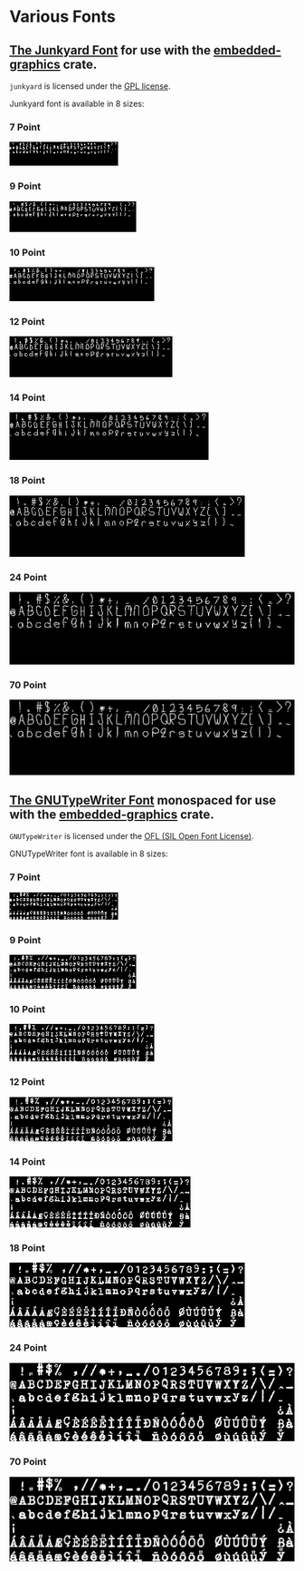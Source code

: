 # Various Fonts

## [The Junkyard Font][junkyard] for use with the [embedded-graphics] crate.

`junkyard` is licensed under the [GPL license][GPL].

Junkyard font is available in 8 sizes:

### 7 Point

![7 Point Junkyard Font](https://raw.githubusercontent.com/dkm/embedded-junkyardfont/master/data/Junkyard7Point.png)

### 9 Point

![9 Point Junkyard Font](https://raw.githubusercontent.com/dkm/embedded-junkyardfont/master/data/Junkyard9Point.png)

### 10 Point

![10 Point Junkyard Font](https://raw.githubusercontent.com/dkm/embedded-junkyardfont/master/data/Junkyard10Point.png)

### 12 Point

![12 Point Junkyard Font](https://raw.githubusercontent.com/dkm/embedded-junkyardfont/master/data/Junkyard12Point.png)

### 14 Point

![14 Point Junkyard Font](https://raw.githubusercontent.com/dkm/embedded-junkyardfont/master/data/Junkyard14Point.png)

### 18 Point

![18 Point Junkyard Font](https://raw.githubusercontent.com/dkm/embedded-junkyardfont/master/data/Junkyard18Point.png)

### 24 Point

![24 Point Junkyard Font](https://raw.githubusercontent.com/dkm/embedded-junkyardfont/master/data/Junkyard24Point.png)

### 70 Point

![70 Point Junkyard Font](https://raw.githubusercontent.com/dkm/embedded-junkyardfont/master/data/Junkyard70Point.png)

## [The GNUTypeWriter Font][gtw] monospaced for use with the [embedded-graphics] crate.

`GNUTypeWriter` is licensed under the [OFL (SIL Open Font License)][OFL].

GNUTypeWriter font is available in 8 sizes:

### 7 Point

![7 Point GNUTypeWriter Font](https://raw.githubusercontent.com/dkm/embedded-junkyardfont/master/data/GNUTypeWriter7Point.png)

### 9 Point

![9 Point GNUTypeWriter Font](https://raw.githubusercontent.com/dkm/embedded-junkyardfont/master/data/GNUTypeWriter9Point.png)

### 10 Point

![10 Point GNUTypeWriter Font](https://raw.githubusercontent.com/dkm/embedded-junkyardfont/master/data/GNUTypeWriter10Point.png)

### 12 Point

![12 Point GNUTypeWriter Font](https://raw.githubusercontent.com/dkm/embedded-junkyardfont/master/data/GNUTypeWriter12Point.png)

### 14 Point

![14 Point GNUTypeWriter Font](https://raw.githubusercontent.com/dkm/embedded-junkyardfont/master/data/GNUTypeWriter14Point.png)

### 18 Point

![18 Point GNUTypeWriter Font](https://raw.githubusercontent.com/dkm/embedded-junkyardfont/master/data/GNUTypeWriter18Point.png)

### 24 Point

![24 Point GNUTypeWriter Font](https://raw.githubusercontent.com/dkm/embedded-junkyardfont/master/data/GNUTypeWriter24Point.png)

### 70 Point

![70 Point GNUTypeWriter Font](https://raw.githubusercontent.com/dkm/embedded-junkyardfont/master/data/GNUTypeWriter70Point.png)


[embedded-graphics]: https://github.com/jamwaffles/embedded-graphics
[junkyard]: https://blogfonts.com/junkyard.font
[gtw]: https://fontlibrary.org/en/font/gnutypewriter
[GPL]: https://github.com/dkm/embedded-junkyardfont/blob/master/gpl-2.0.txt
[OFL]: https://github.com/dkm/embedded-junkyardfont/blob/master/OFL.txt

